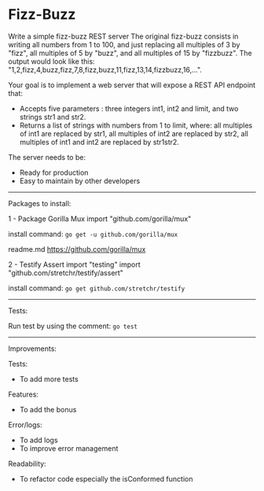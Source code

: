 # Fizz-Buzz
Write a simple fizz-buzz REST server
The original fizz-buzz consists in writing all numbers from 1 to 100, and just replacing all multiples of 3 by "fizz", all multiples of 5 by "buzz", and all multiples of 15 by "fizzbuzz". The output would look like this: "1,2,fizz,4,buzz,fizz,7,8,fizz,buzz,11,fizz,13,14,fizzbuzz,16,...".

Your goal is to implement a web server that will expose a REST API endpoint that: 
- Accepts five parameters : three integers int1, int2 and limit, and two strings str1 and str2.
- Returns a list of strings with numbers from 1 to limit, where: all multiples of int1 are replaced by str1, all multiples of int2 are replaced by str2, all multiples of int1 and int2 are replaced by str1str2.

The server needs to be:
- Ready for production
- Easy to maintain by other developers

-------------

Packages to install:

1 - Package Gorilla Mux
import "github.com/gorilla/mux"

install command: 
`go get -u github.com/gorilla/mux`

readme.md https://github.com/gorilla/mux


2 - Testify Assert
import "testing"
import "github.com/stretchr/testify/assert"

install command:
`go get github.com/stretchr/testify`


-------------

Tests:

Run test by using the comment:
`go test`


-------------

Improvements:

Tests:
- To add more tests

Features:
- To add the bonus

Error/logs:
- To add logs
- To improve error management

Readability:
- To refactor code especially the isConformed function
